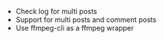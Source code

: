- Check log for multi posts
- Support for multi posts and comment posts
- Use ffmpeg-cli as a ffmpeg wrapper
